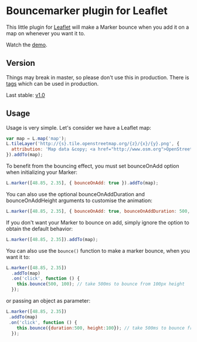 Bouncemarker plugin for Leaflet
===============================

This little plugin for [Leaflet](http://www.leafletjs.com) will make a Marker
bounce when you add it on a map on whenever you want it to.

Watch the [demo](http://maximeh.github.com/leaflet.bouncemarker/).

Version
-------

Things may break in master, so please don't use this in production.
There is [tags](https://github.com/maximeh/leaflet.bouncemarker/tags) which can be used in production.

Last stable: [v1.0](https://github.com/maximeh/leaflet.bouncemarker/tree/v1.0)

Usage
-----

Usage is very simple. Let's consider we have a Leaflet map:

```javascript
var map = L.map('map');
L.tileLayer('http://{s}.tile.openstreetmap.org/{z}/{x}/{y}.png', {
  attribution: 'Map data &copy; <a href="http://www.osm.org">OpenStreetMap</a>'
}).addTo(map);
```
To benefit from the bouncing effect, you must set bounceOnAdd option when
initializing your Marker:

```javascript
L.marker([48.85, 2.35], { bounceOnAdd: true }).addTo(map);
```

You can also use the optional bounceOnAddDuration and bounceOnAddHeight arguments to customise the animation:

```javascript
L.marker([48.85, 2.35], { bounceOnAdd: true, bounceOnAddDuration: 500, bounceOnAddHeight: 100 }).addTo(map); // take 500ms to bounce from 100px height
```

If you don't want your Marker to bounce on add, simply ignore the option to
obtain the default behavior:

```javascript
L.marker([48.85, 2.35]).addTo(map);
```

You can also use the ``bounce()`` function to make a marker bounce, when you
want it to:

```javascript
L.marker([48.85, 2.35])
  .addTo(map)
  .on('click', function () {
    this.bounce(500, 100); // take 500ms to bounce from 100px height
  });
```
or passing an object as parameter:
```javascript
L.marker([48.85, 2.35])
 .addTo(map)
 .on('click', function () {
    this.bounce({duration:500, height:100}); // take 500ms to bounce from 100px height
  });
```



